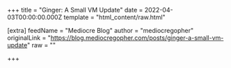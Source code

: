 
+++
title = "Ginger: A Small VM Update"
date = 2022-04-03T00:00:00.000Z
template = "html_content/raw.html"

[extra]
feedName = "Mediocre Blog"
author = "mediocregopher"
originalLink = "https://blog.mediocregopher.com/posts/ginger-a-small-vm-update"
raw = ""

+++

